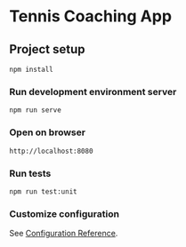 # Tennis Coaching App

## Project setup
```
npm install
```

### Run development environment server
```
npm run serve
```

### Open on browser
```
http://localhost:8080
```

### Run tests
```
npm run test:unit
```

### Customize configuration
See [Configuration Reference](https://cli.vuejs.org/config/).
